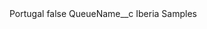<?xml version="1.0" encoding="UTF-8"?>
<CustomMetadata xmlns="http://soap.sforce.com/2006/04/metadata" xmlns:xsi="http://www.w3.org/2001/XMLSchema-instance" xmlns:xsd="http://www.w3.org/2001/XMLSchema">
    <label>Portugal</label>
    <protected>false</protected>
    <values>
        <field>QueueName__c</field>
        <value xsi:type="xsd:string">Iberia Samples</value>
    </values>
</CustomMetadata>

